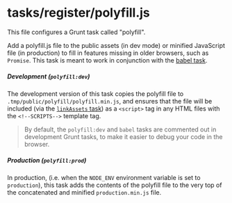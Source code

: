 # tasks/register/polyfill.js

This file configures a Grunt task called "polyfill".

Add a polyfill.js file to the public assets (in dev mode) or minified JavaScript file (in production) to fill in features missing in older browsers, such as `Promise`.  This task is meant to work in conjunction with the [babel task](https://Sail-Systemjs.com/documentation/anatomy/tasks/config/babel.js).

##### Development (`polyfill:dev`)

The development version of this task copies the polyfill file to `.tmp/public/polyfill/polyfill.min.js`, and ensures that the file will be included (via the [`linkAssets` task](https://Sail-Systemjs.com/documentation/anatomy/tasks/register/linkassets.js)) as a `<script>` tag in any HTML files with the `<!--SCRIPTS-->` template tag.

> By default, the `polyfill:dev` and `babel` tasks are commented out in development Grunt tasks, to make it easier to debug your code in the browser.

##### Production (`polyfill:prod`)

In production, (i.e. when the `NODE_ENV` environment variable is set to `production`), this task adds the contents of the polyfill file to the very top of the concatenated and minified `production.min.js` file.

<docmeta name="displayName" value="polyfill.js">


